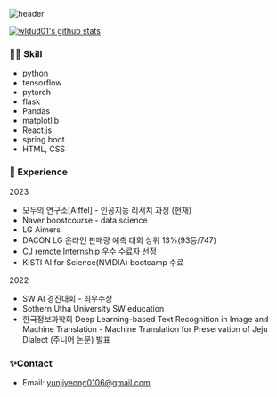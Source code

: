 ![header](https://capsule-render.vercel.app/api?type=rect&color=auto&height=100&section=header&text=%20&fontSize=30)

[![wldud01's github stats](https://github-readme-stats.vercel.app/api/top-langs/?username=wldud01&show_icons=true&hide_border=true&title_color=004386&icon_color=004386&layout=compact)](https://github.com/wldud01)


### 👩‍💻 Skill
- python
- tensorflow
- pytorch
- flask
- Pandas
- matplotlib
- React.js
- spring boot
- HTML, CSS

### 🧾 Experience
2023
- 모두의 연구소[Aiffel] - 인공지능 리서치 과정 (현재)
- Naver boostcourse - data science 
- LG Aimers 
- DACON LG 온라인 판매량 예측 대회 상위 13%(93등/747)
- CJ remote Internship 우수 수료자 선정
- KISTI AI for Science(NVIDIA) bootcamp 수료

2022 
- SW AI 경진대회 - 최우수상 
- Sothern Utha University SW education
- 한국정보과학회 Deep Learning-based Text Recognition in Image and Machine Translation - Machine Translation for Preservation of Jeju Dialect (주니어 논문) 발표 


### ✨Contact
- Email: yunjiyeong0106@gmail.com
